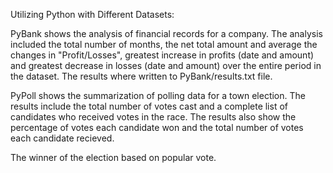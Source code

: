 Utilizing Python with Different Datasets:

PyBank shows the analysis of financial records for a company.  The analysis included the total number of months, the net total amount and average the changes in "Profit/Losses", greatest increase in profits (date and amount) and greatest decrease in losses (date and amount) over the entire period in the dataset.  The results where written to PyBank/results.txt file.

PyPoll shows the summarization of polling data for a town election.  The results include the total number of votes cast and a complete list of candidates who received votes in the race. The results also show the percentage of votes each candidate won and the total number of votes each candidate recieved.


The winner of the election based on popular vote.

